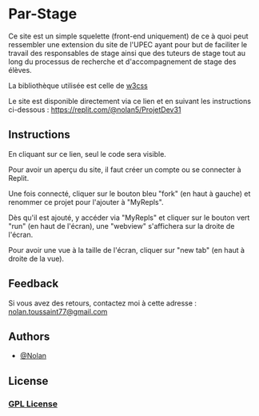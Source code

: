# Par-Stage

Ce site est un simple squelette (front-end uniquement) de ce à quoi peut ressembler une extension du site de l'UPEC ayant pour but de faciliter le travail des responsables de stage ainsi que des tuteurs de stage tout au long du processus de recherche et d'accompagnement de stage des élèves.

La bibliothèque utilisée est celle de [w3css](https://www.w3schools.com/w3css/default.asp)

Le site est disponible directement via ce lien et en suivant les instructions ci-dessous : https://replit.com/@nolan5/ProjetDev31

## Instructions

En cliquant sur ce lien, seul le code sera visible. 

Pour avoir un aperçu du site, il faut créer un compte ou se connecter à Replit.

Une fois connecté, cliquer sur le bouton bleu "fork" (en haut à gauche) et renommer ce projet pour l'ajouter à "MyRepls".

Dès qu'il est ajouté, y accéder via "MyRepls" et cliquer sur le bouton vert "run" (en haut de l'écran), une "webview" s'affichera sur la droite de l'écran.

Pour avoir une vue à la taille de l'écran, cliquer sur "new tab" (en haut à droite de la vue).

## Feedback

Si vous avez des retours, contactez moi à cette adresse : nolan.toussaint77@gmail.com

## Authors

- [@Nolan](https://github.com/Naturalhg)

## License

### [GPL License](LICENSE)
